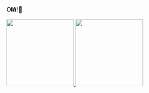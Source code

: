 ### Olá!👋
<div align="start">
  <a href="https://github.com/Breno-santana">
  <img height="180em" src="https://github-readme-stats.vercel.app/api?username=Breno-santana&show_icons=true&theme=dark&include_all_commits=true&count_private=true"/>
  <img height="180em" src="https://github-readme-stats.vercel.app/api/top-langs/?username=Breno-santana&layout=compact&langs_count=7&theme=dark"/>
</div>
